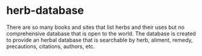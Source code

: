 # herb-database
There are so many books and sites that list herbs and their uses but no comprehensive database that is open to the world.
The database is created to provide an herbal database that is searchable by herb, aliment, remedy, precautions, citations, authors, etc.
